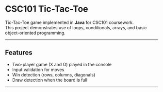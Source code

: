 # CSC101 Tic-Tac-Toe

Tic-Tac-Toe game implemented in **Java** for CSC101 coursework.  
This project demonstrates use of loops, conditionals, arrays, and basic object-oriented programming.

---

## Features
- Two-player game (X and O) played in the console
- Input validation for moves
- Win detection (rows, columns, diagonals)
- Draw detection when the board is full

---

